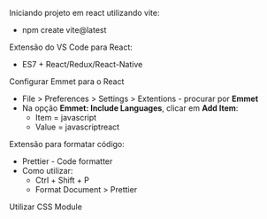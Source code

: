 Iniciando projeto em react utilizando vite:
- npm create vite@latest

Extensão do VS Code para React:
- ES7 + React/Redux/React-Native

Configurar Emmet para o React
- File > Preferences > Settings > Extentions - procurar por **Emmet**
- Na opção **Emmet: Include Languages**, clicar em **Add Item**:
  - Item = javascript
  - Value = javascriptreact

Extensão para formatar código:
- Prettier - Code formatter
- Como utilizar:
  - Ctrl + Shift + P
  - Format Document > Prettier

Utilizar CSS Module